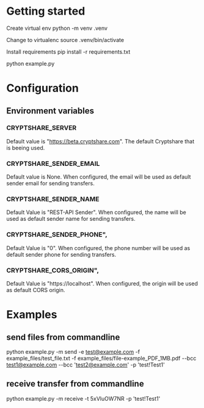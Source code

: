 # Getting started

Create virtual env 
python -m venv .venv

Change to virtualenc
source .venv/bin/activate 

Install requirements
pip install -r requirements.txt

python example.py

# Configuration
## Environment variables

### CRYPTSHARE_SERVER
Default value is "https://beta.cryptshare.com". The default Cryptshare that is beeing used.

### CRYPTSHARE_SENDER_EMAIL
Default value is None. When configured, the email will be used as default sender email for sending transfers.

### CRYPTSHARE_SENDER_NAME
Default Value is "REST-API Sender". When configured, the name will be used as default sender name for sending transfers.

### CRYPTSHARE_SENDER_PHONE",
Default Value is "0". When configured, the phone number will be used as default sender phone for sending transfers.

### CRYPTSHARE_CORS_ORIGIN",
Default Value is "https://localhost". When configured, the origin will be used as default CORS origin.

# Examples
## send files from commandline
python example.py -m send -e test@example.com -f example_files/test_file.txt -f example_files/file-example_PDF_1MB.pdf --bcc test1@example.com --bcc 'test2@example.com' -p 'test!Test1'

## receive transfer from commandline
python example.py -m receive -t 5xVluOW7NR -p 'test!Test1'
